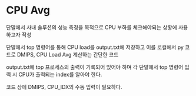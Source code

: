 # CPU Avg
단말에서 사내 솔루션의 성능 측정을 목적으로 CPU 부하를 체크해야되는 상황에 사용하고자 작성 


단말에서 top 명령어를 통해 CPU load를 output.txt에 저장하고 이를 로컬에서 py 코드로 DMIPS, CPU Load Avg 계산하는 간단한 코드


output.txt에 top 프로세스의 출력이 기록되어 있어야 하며 각 단말에서 top 명령어 입력 시 CPU가 출력되는 index를 알아야 한다.

코드 상에 DMIPS, CPU_IDX의 수동 입력이 필요하다.